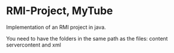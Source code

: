 # RMI-Project, MyTube
Implementation of an RMI project in java.

You need to have the folders in the same path as the files: content servercontent and xml
